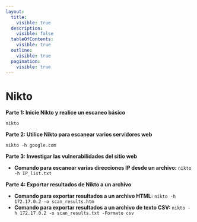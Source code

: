 ```yaml
---
layout:
  title:
    visible: true
  description:
    visible: false
  tableOfContents:
    visible: true
  outline:
    visible: true
  pagination:
    visible: true
---
```


# Nikto

**Parte 1: Inicie Nikto y realice un escaneo básico**

```
nikto
```

**Parte 2: Utilice Nikto para escanear varios servidores web**

```
nikto -h google.com
```

**Parte 3: Investigar las vulnerabilidades del sitio web**

* **Comando para escanear varias direcciones IP desde un archivo:** `nikto -h IP_list.txt`

**Parte 4: Exportar resultados de Nikto a un archivo**

* **Comando para exportar resultados a un archivo HTML:** `nikto -h 172.17.0.2 -o scan_results.htm`
* **Comando para exportar resultados a un archivo de texto CSV:** `nikto -h 172.17.0.2 -o scan_results.txt -Formato csv`
